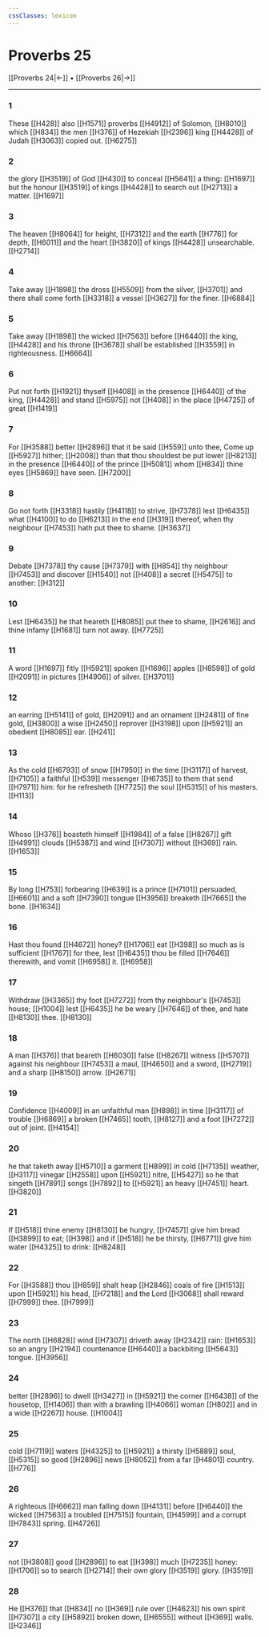 ```yaml
---
cssClasses: lexicon
---
```

# Proverbs 25

[[Proverbs 24|←]] • [[Proverbs 26|→]]

---

### 1
These [[H428]] also [[H1571]] proverbs [[H4912]] of Solomon, [[H8010]] which [[H834]] the men [[H376]] of Hezekiah [[H2396]] king [[H4428]] of Judah [[H3063]] copied out. [[H6275]]

### 2
the glory [[H3519]] of God [[H430]] to conceal [[H5641]] a thing: [[H1697]] but the honour [[H3519]] of kings [[H4428]] to search out [[H2713]] a matter. [[H1697]]

### 3
The heaven [[H8064]] for height, [[H7312]] and the earth [[H776]] for depth, [[H6011]] and the heart [[H3820]] of kings [[H4428]] unsearchable. [[H2714]]

### 4
Take away [[H1898]] the dross [[H5509]] from the silver, [[H3701]] and there shall come forth [[H3318]] a vessel [[H3627]] for the finer. [[H6884]]

### 5
Take away [[H1898]] the wicked [[H7563]] before [[H6440]] the king, [[H4428]] and his throne [[H3678]] shall be established [[H3559]] in righteousness. [[H6664]]

### 6
Put not forth [[H1921]] thyself [[H408]] in the presence [[H6440]] of the king, [[H4428]] and stand [[H5975]] not [[H408]] in the place [[H4725]] of great [[H1419]]

### 7
For [[H3588]] better [[H2896]] that it be said [[H559]] unto thee, Come up [[H5927]] hither; [[H2008]] than that thou shouldest be put lower [[H8213]] in the presence [[H6440]] of the prince [[H5081]] whom [[H834]] thine eyes [[H5869]] have seen. [[H7200]]

### 8
Go not forth [[H3318]] hastily [[H4118]] to strive, [[H7378]] lest [[H6435]] what [[H4100]] to do [[H6213]] in the end [[H319]] thereof, when thy neighbour [[H7453]] hath put thee to shame. [[H3637]]

### 9
Debate [[H7378]] thy cause [[H7379]] with [[H854]] thy neighbour [[H7453]] and discover [[H1540]] not [[H408]] a secret [[H5475]] to another: [[H312]]

### 10
Lest [[H6435]] he that heareth [[H8085]] put thee to shame, [[H2616]] and thine infamy [[H1681]] turn not away. [[H7725]]

### 11
A word [[H1697]] fitly [[H5921]] spoken [[H1696]] apples [[H8598]] of gold [[H2091]] in pictures [[H4906]] of silver. [[H3701]]

### 12
an earring [[H5141]] of gold, [[H2091]] and an ornament [[H2481]] of fine gold, [[H3800]] a wise [[H2450]] reprover [[H3198]] upon [[H5921]] an obedient [[H8085]] ear. [[H241]]

### 13
As the cold [[H6793]] of snow [[H7950]] in the time [[H3117]] of harvest, [[H7105]] a faithful [[H539]] messenger [[H6735]] to them that send [[H7971]] him: for he refresheth [[H7725]] the soul [[H5315]] of his masters. [[H113]]

### 14
Whoso [[H376]] boasteth himself [[H1984]] of a false [[H8267]] gift [[H4991]] clouds [[H5387]] and wind [[H7307]] without [[H369]] rain. [[H1653]]

### 15
By long [[H753]] forbearing [[H639]] is a prince [[H7101]] persuaded, [[H6601]] and a soft [[H7390]] tongue [[H3956]] breaketh [[H7665]] the bone. [[H1634]]

### 16
Hast thou found [[H4672]] honey? [[H1706]] eat [[H398]] so much as is sufficient [[H1767]] for thee, lest [[H6435]] thou be filled [[H7646]] therewith, and vomit [[H6958]] it. [[H6958]]

### 17
Withdraw [[H3365]] thy foot [[H7272]] from thy neighbour's [[H7453]] house; [[H1004]] lest [[H6435]] he be weary [[H7646]] of thee, and hate [[H8130]] thee. [[H8130]]

### 18
A man [[H376]] that beareth [[H6030]] false [[H8267]] witness [[H5707]] against his neighbour [[H7453]] a maul, [[H4650]] and a sword, [[H2719]] and a sharp [[H8150]] arrow. [[H2671]]

### 19
Confidence [[H4009]] in an unfaithful man [[H898]] in time [[H3117]] of trouble [[H6869]] a broken [[H7465]] tooth, [[H8127]] and a foot [[H7272]] out of joint. [[H4154]]

### 20
he that taketh away [[H5710]] a garment [[H899]] in cold [[H7135]] weather, [[H3117]] vinegar [[H2558]] upon [[H5921]] nitre, [[H5427]] so he that singeth [[H7891]] songs [[H7892]] to [[H5921]] an heavy [[H7451]] heart. [[H3820]]

### 21
If [[H518]] thine enemy [[H8130]] be hungry, [[H7457]] give him bread [[H3899]] to eat; [[H398]] and if [[H518]] he be thirsty, [[H6771]] give him water [[H4325]] to drink: [[H8248]]

### 22
For [[H3588]] thou [[H859]] shalt heap [[H2846]] coals of fire [[H1513]] upon [[H5921]] his head, [[H7218]] and the Lord [[H3068]] shall reward [[H7999]] thee. [[H7999]]

### 23
The north [[H6828]] wind [[H7307]] driveth away [[H2342]] rain: [[H1653]] so an angry [[H2194]] countenance [[H6440]] a backbiting [[H5643]] tongue. [[H3956]]

### 24
better [[H2896]] to dwell [[H3427]] in [[H5921]] the corner [[H6438]] of the housetop, [[H1406]] than with a brawling [[H4066]] woman [[H802]] and in a wide [[H2267]] house. [[H1004]]

### 25
cold [[H7119]] waters [[H4325]] to [[H5921]] a thirsty [[H5889]] soul, [[H5315]] so good [[H2896]] news [[H8052]] from a far [[H4801]] country. [[H776]]

### 26
A righteous [[H6662]] man falling down [[H4131]] before [[H6440]] the wicked [[H7563]] a troubled [[H7515]] fountain, [[H4599]] and a corrupt [[H7843]] spring. [[H4726]]

### 27
not [[H3808]] good [[H2896]] to eat [[H398]] much [[H7235]] honey: [[H1706]] so to search [[H2714]] their own glory [[H3519]] glory. [[H3519]]

### 28
He [[H376]] that [[H834]] no [[H369]] rule over [[H4623]] his own spirit [[H7307]] a city [[H5892]] broken down, [[H6555]] without [[H369]] walls. [[H2346]]